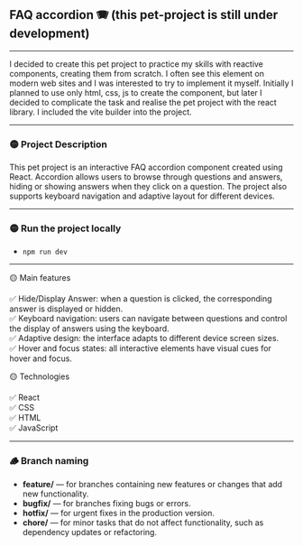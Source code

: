 ## FAQ accordion 🪗 (this pet-project is still under development)  

---
I decided to create this pet project to practice my skills with reactive components, creating them from scratch. I often see this element on modern web sites and I was interested to try to implement it myself. Initially I planned to use only html, css, js to create the component, but later I decided to complicate the task and realise the pet project with the react library. I included the vite builder into the project. 

---

### 🟡 Project Description

 This pet project is an interactive FAQ accordion component created using React. Accordion allows users to browse through questions and answers, hiding or showing answers when they click on a question. The project also supports keyboard navigation and adaptive layout for different devices.

---

### 🟡 Run the project locally

- `npm run dev`

---

🟡 Main features  

✅ Hide/Display Answer: when a question is clicked, the corresponding answer is displayed or hidden.  
✅ Keyboard navigation: users can navigate between questions and control the display of answers using the keyboard.  
✅ Adaptive design: the interface adapts to different device screen sizes.  
✅ Hover and focus states: all interactive elements have visual cues for hover and focus.  

🟡 Technologies  

✅ React  
✅ CSS  
✅ HTML  
✅ JavaScript  

---

 ### 🪵 Branch naming

- **feature/** — for branches containing new features or changes that add new functionality.  
- **bugfix/** — for branches fixing bugs or errors.  
- **hotfix/** — for urgent fixes in the production version.  
- **chore/** — for minor tasks that do not affect functionality, such as dependency updates or refactoring.  



